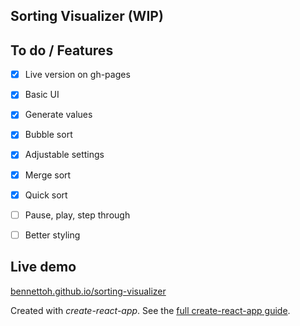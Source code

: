 Sorting Visualizer (WIP)
---
<!-- <img src="./src/logo.svg" width="60px" height="60px" /> -->


To do / Features
---
- [x] Live version on gh-pages
- [x] Basic UI
- [x] Generate values
- [x] Bubble sort
- [x] Adjustable settings
- [x] Merge sort
- [x] Quick sort
- [ ] Pause, play, step through
- [ ] Better styling


Live demo
---

[bennettoh.github.io/sorting-visualizer](https://bennettoh.github.io/sorting-visualizer/)


Created with *create-react-app*. See the [full create-react-app guide](https://github.com/facebook/create-react-app/blob/master/packages/cra-template/template/README.md).
